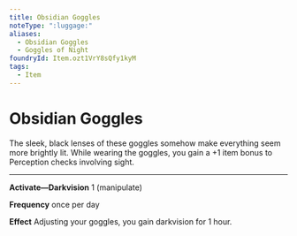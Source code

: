 ```yaml
---
title: Obsidian Goggles
noteType: ":luggage:"
aliases:
  - Obsidian Goggles
  - Goggles of Night
foundryId: Item.ozt1VrY8sQfy1kyM
tags:
  - Item
---
```


# Obsidian Goggles

The sleek, black lenses of these goggles somehow make everything seem more brightly lit. While wearing the goggles, you gain a +1 item bonus to Perception checks involving sight.

* * *

**Activate—Darkvision** 1 (manipulate)

****Frequency**** once per day

****Effect**** Adjusting your goggles, you gain darkvision for 1 hour.



